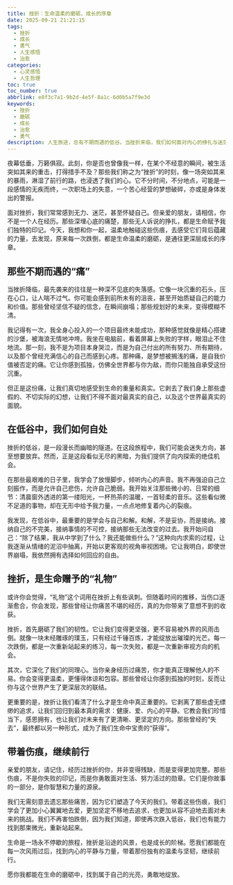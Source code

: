 ```yaml
---
title: 挫折：生命温柔的磨砺，成长的序章
date: 2025-09-21 21:21:15
tags:
  - 挫折
  - 成长
  - 勇气
  - 人生感悟
  - 治愈
categories:
  - 心灵感悟
  - 人生哲理
toc: true
toc_number: true
abbrlink: e8f3c7a1-9b2d-4e5f-8a1c-6d0b5a7f9e3d
keywords:
  - 挫折
  - 磨砺
  - 成长
  - 治愈
  - 勇气
description: 人生旅途，总有不期而遇的低谷。当挫折来临，我们如何面对内心的挣扎与迷茫？这篇文章将带你走进那些深藏心底的痛楚，感受在困境中自我疗愈的力量，最终发现，每一次跌倒，都是生命温柔的磨砺，是通往更深层成长的必经之路。愿我们都能在伤痕中找到光亮，带着勇气与智慧，继续前行。
---
```


夜幕低垂，万籁俱寂。此刻，你是否也曾像我一样，在某个不经意的瞬间，被生活突如其来的重击，打得措手不及？那些我们称之为“挫折”的时刻，像一场突如其来的暴雨，淋湿了前行的路，也浸透了我们的心。它不分时间，不分地点，可能是一段感情的无疾而终，一次职场上的失意，一个苦心经营的梦想破碎，亦或是身体发出的警报。

面对挫折，我们常常感到无力、迷茫，甚至怀疑自己。但亲爱的朋友，请相信，你不是一个人在经历。那些深埋心底的痛楚，那些无人诉说的挣扎，都是生命赋予我们独特的印记。今天，我想和你一起，温柔地触碰这些伤痕，去感受它们背后蕴藏的力量，去发现，原来每一次跌倒，都是生命温柔的磨砺，是通往更深层成长的序章。

## 那些不期而遇的“痛”

当挫折降临，最先袭来的往往是一种深不见底的失落感。它像一块沉重的石头，压在心口，让人喘不过气。你可能会感到前所未有的沮丧，甚至开始质疑自己的能力和价值。那些曾经坚信不疑的信念，在瞬间崩塌；那些规划好的未来，变得模糊不清。

我记得有一次，我全身心投入的一个项目最终未能成功，那种感觉就像是精心搭建的沙堡，被海浪无情地冲垮。我坐在电脑前，看着屏幕上失败的字样，眼泪止不住地流。那一刻，我不是为项目本身哭泣，而是为自己付出的所有努力、所有期待，以及那个曾经充满信心的自己而感到心疼。那种痛，是梦想被搁浅的痛，是自我价值被否定的痛。它让你感到孤独，仿佛全世界都与你为敌，而你只能独自承受这份沉重。

但正是这份痛，让我们真切地感受到生命的重量和真实。它剥去了我们身上那些虚假的、不切实际的幻想，让我们不得不面对最真实的自己，以及这个世界最真实的面貌。

## 在低谷中，我们如何自处

挫折的低谷，是一段漫长而幽暗的隧道。在这段旅程中，我们可能会迷失方向，甚至想要放弃。然而，正是这段看似无尽的黑暗，为我们提供了向内探索的绝佳机会。

在那些最艰难的日子里，我学会了放慢脚步，倾听内心的声音。我不再强迫自己立刻振作，而是允许自己悲伤，允许自己脆弱。我开始关注那些微小的、日常的细节：清晨窗外透进的第一缕阳光，一杯热茶的温暖，一首轻柔的音乐。这些看似微不足道的事物，却在无形中给予我力量，一点点地修复着内心的裂痕。

我发现，在低谷中，最重要的是学会与自己和解。和解，不是妥协，而是接纳。接纳自己的不完美，接纳事情的不可控，接纳那些无法改变的过去。我开始问自己：“除了结果，我从中学到了什么？我还能做些什么？”这种向内求索的过程，让我逐渐从情绪的泥沼中抽离，开始以更客观的视角审视困境。它让我明白，即使世界崩塌，我依然拥有选择如何回应的自由。

## 挫折，是生命赠予的“礼物”

或许你会觉得，“礼物”这个词用在挫折上有些讽刺。但随着时间的推移，当伤口逐渐愈合，你会发现，那些曾经让你痛苦不堪的经历，真的为你带来了意想不到的收获。

挫折，首先磨砺了我们的韧性。它让我们变得更坚强，更不容易被外界的风雨击倒。就像一块未经雕琢的璞玉，只有经过千锤百炼，才能绽放出璀璨的光芒。每一次跌倒，都是一次重新站起来的练习，每一次失败，都是一次重新审视方向的机会。

其次，它深化了我们的同理心。当你亲身经历过痛苦，你才能真正理解他人的不易。你会变得更温柔，更懂得体谅和包容。那些曾经让你感到孤独的时刻，反而让你与这个世界产生了更深层次的联结。

更重要的是，挫折让我们看清了什么才是生命中真正重要的。它剥离了那些虚无缥缈的追求，让我们回归到最本真的需求：健康、爱、内心的平静。它教会我们珍惜当下，感恩拥有，也让我们对未来有了更清晰、更坚定的方向。那些曾经的“失去”，最终都以另一种形式，成为了我们生命中宝贵的“获得”。

## 带着伤痕，继续前行

亲爱的朋友，请记住，经历过挫折的你，并非变得残缺，而是变得更加完整。那些伤痕，不是你失败的印记，而是你勇敢面对生活、努力活过的勋章。它们是你故事的一部分，是你智慧和力量的源泉。

我们无需刻意去遗忘那些痛苦，因为它们塑造了今天的我们。带着这些伤痕，我们学会了更加小心翼翼地去爱，更加坚定不移地去追求，也更加从容不迫地去面对未来的挑战。我们不再害怕跌倒，因为我们知道，即使再次跌入低谷，我们也有能力找到那束微光，重新站起来。

生命是一场永不停歇的旅程，挫折是沿途的风景，也是成长的阶梯。愿我们都能在每一次风雨过后，找到内心的平静与力量，带着那份独有的温柔与坚韧，继续前行。

愿你我都能在生命的磨砺中，找到属于自己的光亮，勇敢地绽放。